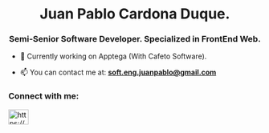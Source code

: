 <h1 align="center">Juan Pablo Cardona Duque.</h1>
<h3 align="center">Semi-Senior Software Developer. Specialized in FrontEnd Web.</h3>



- 🚧 Currently working on Apptega (With Cafeto Software).

- 📫 You can contact me at: **soft.eng.juanpablo@gmail.com**

<h3 align="left">Connect with me:</h3>
<p align="left">
<a href="https://www.linkedin.com/in/juan-pablo-cardona-duque/" target="blank"><img align="center" src="https://raw.githubusercontent.com/rahuldkjain/github-profile-readme-generator/master/src/images/icons/Social/linked-in-alt.svg" alt="https://www.linkedin.com/in/juan-pablo-cardona-duque/" height="30" width="40" /></a>
</p>

